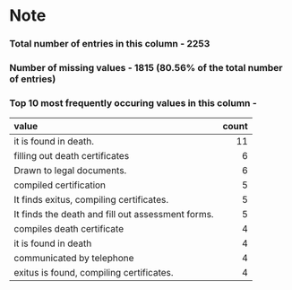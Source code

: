 
# Note

### Total number of entries in this column - 2253

### Number of missing values - 1815 (80.56% of the total number of entries)

### Top 10 most frequently occuring values in this column -

| value                                             |   count |
|:--------------------------------------------------|--------:|
| it is found in death.                             |      11 |
| filling out death certificates                    |       6 |
| Drawn to legal documents.                         |       6 |
| compiled certification                            |       5 |
| It finds exitus, compiling certificates.          |       5 |
| It finds the death and fill out assessment forms. |       5 |
| compiles death certificate                        |       4 |
| it is found in death                              |       4 |
| communicated by telephone                         |       4 |
| exitus is found, compiling certificates.          |       4 |
